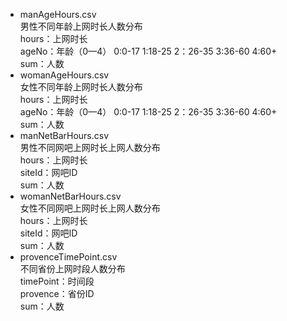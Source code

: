 - manAgeHours.csv  
男性不同年龄上网时长人数分布  
hours：上网时长  
ageNo：年龄（0—4） 0:0-17 1:18-25 2：26-35 3:36-60 4:60+  
sum：人数  
- womanAgeHours.csv  
女性不同年龄上网时长人数分布  
hours：上网时长  
ageNo：年龄（0—4） 0:0-17 1:18-25 2：26-35 3:36-60 4:60+  
sum：人数  
- manNetBarHours.csv  
男性不同网吧上网时长上网人数分布  
hours：上网时长  
siteId：网吧ID  
sum：人数  
- womanNetBarHours.csv  
女性不同网吧上网时长上网人数分布  
hours：上网时长  
siteId：网吧ID  
sum：人数  
- provenceTimePoint.csv  
不同省份上网时段人数分布  
timePoint：时间段  
provence：省份ID  
sum：人数